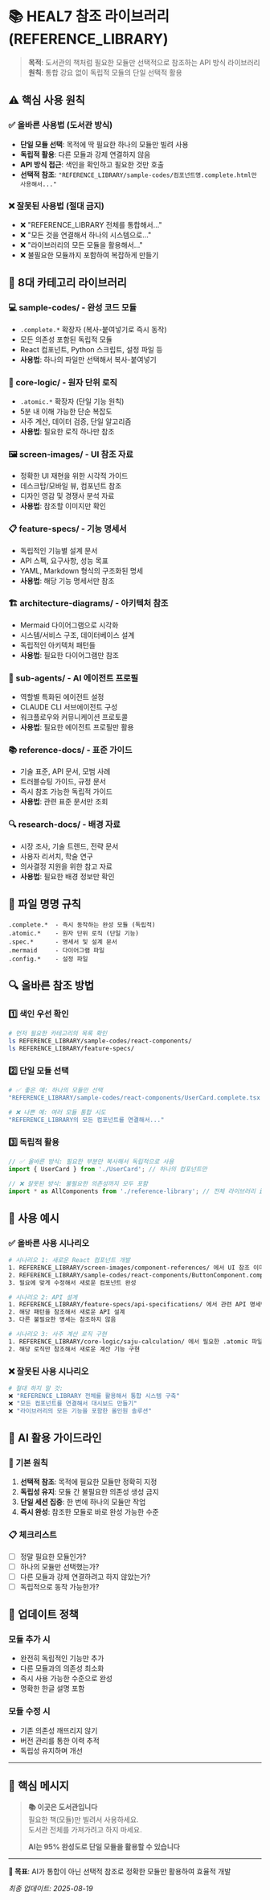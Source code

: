 # 📚 HEAL7 참조 라이브러리 (REFERENCE_LIBRARY)

> **목적**: 도서관의 책처럼 필요한 모듈만 선택적으로 참조하는 API 방식 라이브러리  
> **원칙**: 통합 강요 없이 독립적 모듈의 단일 선택적 활용

## ⚠️ **핵심 사용 원칙**

### **✅ 올바른 사용법 (도서관 방식)**
- **단일 모듈 선택**: 목적에 딱 필요한 하나의 모듈만 빌려 사용
- **독립적 활용**: 다른 모듈과 강제 연결하지 않음
- **API 방식 접근**: 색인을 확인하고 필요한 것만 호출
- **선택적 참조**: `"REFERENCE_LIBRARY/sample-codes/컴포넌트명.complete.html만 사용해서..."`

### **❌ 잘못된 사용법 (절대 금지)**
- ❌ "REFERENCE_LIBRARY 전체를 통합해서..."
- ❌ "모든 것을 연결해서 하나의 시스템으로..."  
- ❌ "라이브러리의 모든 모듈을 활용해서..."
- ❌ 불필요한 모듈까지 포함하여 복잡하게 만들기

## 📂 **8대 카테고리 라이브러리**

### **💻 sample-codes/** - 완성 코드 모듈
- `.complete.*` 확장자 (복사-붙여넣기로 즉시 동작)
- 모든 의존성 포함된 독립적 모듈
- React 컴포넌트, Python 스크립트, 설정 파일 등
- **사용법**: 하나의 파일만 선택해서 복사-붙여넣기

### **🧠 core-logic/** - 원자 단위 로직
- `.atomic.*` 확장자 (단일 기능 원칙)
- 5분 내 이해 가능한 단순 복잡도
- 사주 계산, 데이터 검증, 단일 알고리즘
- **사용법**: 필요한 로직 하나만 참조

### **🖼️ screen-images/** - UI 참조 자료
- 정확한 UI 재현을 위한 시각적 가이드
- 데스크탑/모바일 뷰, 컴포넌트 참조
- 디자인 영감 및 경쟁사 분석 자료
- **사용법**: 참조할 이미지만 확인

### **📋 feature-specs/** - 기능 명세서
- 독립적인 기능별 설계 문서
- API 스펙, 요구사항, 성능 목표
- YAML, Markdown 형식의 구조화된 명세
- **사용법**: 해당 기능 명세서만 참조

### **🏗️ architecture-diagrams/** - 아키텍처 참조
- Mermaid 다이어그램으로 시각화
- 시스템/서비스 구조, 데이터베이스 설계
- 독립적인 아키텍처 패턴들
- **사용법**: 필요한 다이어그램만 참조

### **🤖 sub-agents/** - AI 에이전트 프로필
- 역할별 특화된 에이전트 설정
- CLAUDE CLI 서브에이전트 구성
- 워크플로우와 커뮤니케이션 프로토콜
- **사용법**: 필요한 에이전트 프로필만 활용

### **📚 reference-docs/** - 표준 가이드
- 기술 표준, API 문서, 모범 사례
- 트러블슈팅 가이드, 규정 문서
- 즉시 참조 가능한 독립적 가이드
- **사용법**: 관련 표준 문서만 조회

### **🔍 research-docs/** - 배경 자료
- 시장 조사, 기술 트렌드, 전략 문서
- 사용자 리서치, 학술 연구
- 의사결정 지원을 위한 참고 자료
- **사용법**: 필요한 배경 정보만 확인

## 🎯 **파일 명명 규칙**

```
.complete.*  - 즉시 동작하는 완성 모듈 (독립적)
.atomic.*    - 원자 단위 로직 (단일 기능)
.spec.*      - 명세서 및 설계 문서
.mermaid     - 다이어그램 파일
.config.*    - 설정 파일
```

## 🔍 **올바른 참조 방법**

### **1️⃣ 색인 우선 확인**
```bash
# 먼저 필요한 카테고리의 목록 확인
ls REFERENCE_LIBRARY/sample-codes/react-components/
ls REFERENCE_LIBRARY/feature-specs/
```

### **2️⃣ 단일 모듈 선택**
```bash
# ✅ 좋은 예: 하나의 모듈만 선택
"REFERENCE_LIBRARY/sample-codes/react-components/UserCard.complete.tsx 이 파일만 참조해서 새로운 사용자 카드 만들기"

# ❌ 나쁜 예: 여러 모듈 통합 시도  
"REFERENCE_LIBRARY의 모든 컴포넌트를 연결해서..."
```

### **3️⃣ 독립적 활용**
```typescript
// ✅ 올바른 방식: 필요한 부분만 복사해서 독립적으로 사용
import { UserCard } from './UserCard'; // 하나의 컴포넌트만

// ❌ 잘못된 방식: 불필요한 의존성까지 모두 포함
import * as AllComponents from './reference-library'; // 전체 라이브러리 import
```

## 📝 **사용 예시**

### **✅ 올바른 사용 시나리오**
```bash
# 시나리오 1: 새로운 React 컴포넌트 개발
1. REFERENCE_LIBRARY/screen-images/component-references/ 에서 UI 참조 이미지 확인
2. REFERENCE_LIBRARY/sample-codes/react-components/ButtonComponent.complete.tsx 파일만 복사
3. 필요에 맞게 수정해서 새로운 컴포넌트 완성

# 시나리오 2: API 설계
1. REFERENCE_LIBRARY/feature-specs/api-specifications/ 에서 관련 API 명세만 확인
2. 해당 패턴을 참조해서 새로운 API 설계
3. 다른 불필요한 명세는 참조하지 않음

# 시나리오 3: 사주 계산 로직 구현
1. REFERENCE_LIBRARY/core-logic/saju-calculation/ 에서 필요한 .atomic 파일만 확인
2. 해당 로직만 참조해서 새로운 계산 기능 구현
```

### **❌ 잘못된 사용 시나리오**
```bash
# 절대 하지 말 것:
❌ "REFERENCE_LIBRARY 전체를 활용해서 통합 시스템 구축"
❌ "모든 컴포넌트를 연결해서 대시보드 만들기"  
❌ "라이브러리의 모든 기능을 포함한 올인원 솔루션"
```

## 🚀 **AI 활용 가이드라인**

### **🎯 기본 원칙**
1. **선택적 참조**: 목적에 필요한 모듈만 정확히 지정
2. **독립성 유지**: 모듈 간 불필요한 의존성 생성 금지
3. **단일 세션 집중**: 한 번에 하나의 모듈만 작업
4. **즉시 완성**: 참조한 모듈로 바로 완성 가능한 수준

### **📋 체크리스트**
- [ ] 정말 필요한 모듈인가?
- [ ] 하나의 모듈만 선택했는가?
- [ ] 다른 모듈과 강제 연결하려고 하지 않았는가?
- [ ] 독립적으로 동작 가능한가?

## 🔄 **업데이트 정책**

### **모듈 추가 시**
- 완전히 독립적인 기능만 추가
- 다른 모듈과의 의존성 최소화
- 즉시 사용 가능한 수준으로 완성
- 명확한 한글 설명 포함

### **모듈 수정 시**
- 기존 의존성 깨뜨리지 않기
- 버전 관리를 통한 이력 추적
- 독립성 유지하며 개선

---

## 🎯 **핵심 메시지**

> **📚 이곳은 도서관입니다**  
> 필요한 책(모듈)만 빌려서 사용하세요.  
> 도서관 전체를 가져가려고 하지 마세요.  
> 
> **AI는 95% 완성도로 단일 모듈을 활용할 수 있습니다**

---

**🎯 목표**: AI가 통합이 아닌 선택적 참조로 정확한 모듈만 활용하여 효율적 개발

*최종 업데이트: 2025-08-19*